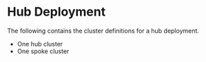 # Hub Deployment

The following contains the cluster definitions for a hub deployment.

- One hub cluster
- One spoke cluster
